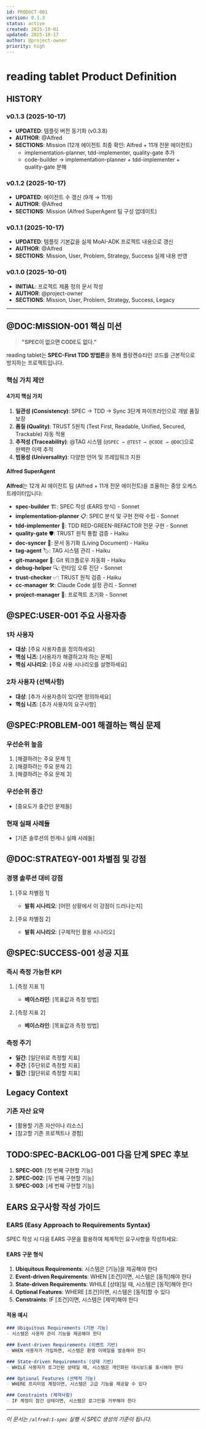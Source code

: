 ```yaml
---
id: PRODUCT-001
version: 0.1.3
status: active
created: 2025-10-01
updated: 2025-10-17
author: @project-owner
priority: high
---
```


# reading tablet Product Definition

## HISTORY

### v0.1.3 (2025-10-17)
- **UPDATED**: 템플릿 버전 동기화 (v0.3.8)
- **AUTHOR**: @Alfred
- **SECTIONS**: Mission (12개 에이전트 최종 확인: Alfred + 11개 전문 에이전트)
  - implementation-planner, tdd-implementer, quality-gate 추가
  - code-builder → implementation-planner + tdd-implementer + quality-gate 분해

### v0.1.2 (2025-10-17)
- **UPDATED**: 에이전트 수 갱신 (9개 → 11개)
- **AUTHOR**: @Alfred
- **SECTIONS**: Mission (Alfred SuperAgent 팀 구성 업데이트)

### v0.1.1 (2025-10-17)
- **UPDATED**: 템플릿 기본값을 실제 MoAI-ADK 프로젝트 내용으로 갱신
- **AUTHOR**: @Alfred
- **SECTIONS**: Mission, User, Problem, Strategy, Success 실제 내용 반영

### v0.1.0 (2025-10-01)
- **INITIAL**: 프로젝트 제품 정의 문서 작성
- **AUTHOR**: @project-owner
- **SECTIONS**: Mission, User, Problem, Strategy, Success, Legacy

---

## @DOC:MISSION-001 핵심 미션

> **"SPEC이 없으면 CODE도 없다."**

reading tablet는 **SPEC-First TDD 방법론**을 통해 플랑켄슈타인 코드를 근본적으로 방지하는 프로젝트입니다.

### 핵심 가치 제안

#### 4가지 핵심 가치

1. **일관성 (Consistency)**: SPEC → TDD → Sync 3단계 파이프라인으로 개발 품질 보장
2. **품질 (Quality)**: TRUST 5원칙 (Test First, Readable, Unified, Secured, Trackable) 자동 적용
3. **추적성 (Traceability)**: @TAG 시스템 (`@SPEC → @TEST → @CODE → @DOC`)으로 완벽한 이력 추적
4. **범용성 (Universality)**: 다양한 언어 및 프레임워크 지원

#### Alfred SuperAgent

**Alfred**는 12개 AI 에이전트 팀 (Alfred + 11개 전문 에이전트)을 조율하는 중앙 오케스트레이터입니다:
- **spec-builder** 🏗️: SPEC 작성 (EARS 방식) - Sonnet
- **implementation-planner** 📋: SPEC 분석 및 구현 전략 수립 - Sonnet
- **tdd-implementer** 🔬: TDD RED-GREEN-REFACTOR 전문 구현 - Sonnet
- **quality-gate** 🛡️: TRUST 원칙 통합 검증 - Haiku
- **doc-syncer** 📖: 문서 동기화 (Living Document) - Haiku
- **tag-agent** 🏷️: TAG 시스템 관리 - Haiku
- **git-manager** 🚀: Git 워크플로우 자동화 - Haiku
- **debug-helper** 🔍: 런타임 오류 진단 - Sonnet
- **trust-checker** ✅: TRUST 원칙 검증 - Haiku
- **cc-manager** 🛠️: Claude Code 설정 관리 - Sonnet
- **project-manager** 📂: 프로젝트 초기화 - Sonnet

## @SPEC:USER-001 주요 사용자층

### 1차 사용자
- **대상**: [주요 사용자층을 정의하세요]
- **핵심 니즈**: [사용자가 해결하고자 하는 문제]
- **핵심 시나리오**: [주요 사용 시나리오를 설명하세요]

### 2차 사용자 (선택사항)
- **대상**: [추가 사용자층이 있다면 정의하세요]
- **핵심 니즈**: [추가 사용자의 요구사항]

## @SPEC:PROBLEM-001 해결하는 핵심 문제

### 우선순위 높음
1. [해결하려는 주요 문제 1]
2. [해결하려는 주요 문제 2]
3. [해결하려는 주요 문제 3]

### 우선순위 중간
- [중요도가 중간인 문제들]

### 현재 실패 사례들
- [기존 솔루션의 한계나 실패 사례들]

## @DOC:STRATEGY-001 차별점 및 강점

### 경쟁 솔루션 대비 강점
1. [주요 차별점 1]
   - **발휘 시나리오**: [어떤 상황에서 이 강점이 드러나는지]

2. [주요 차별점 2]
   - **발휘 시나리오**: [구체적인 활용 시나리오]

## @SPEC:SUCCESS-001 성공 지표

### 즉시 측정 가능한 KPI
1. [측정 지표 1]
   - **베이스라인**: [목표값과 측정 방법]

2. [측정 지표 2]
   - **베이스라인**: [목표값과 측정 방법]

### 측정 주기
- **일간**: [일단위로 측정할 지표]
- **주간**: [주단위로 측정할 지표]
- **월간**: [월단위로 측정할 지표]

## Legacy Context

### 기존 자산 요약
- [활용할 기존 자산이나 리소스]
- [참고할 기존 프로젝트나 경험]

## TODO:SPEC-BACKLOG-001 다음 단계 SPEC 후보

1. **SPEC-001**: [첫 번째 구현할 기능]
2. **SPEC-002**: [두 번째 구현할 기능]
3. **SPEC-003**: [세 번째 구현할 기능]

## EARS 요구사항 작성 가이드

### EARS (Easy Approach to Requirements Syntax)

SPEC 작성 시 다음 EARS 구문을 활용하여 체계적인 요구사항을 작성하세요:

#### EARS 구문 형식
1. **Ubiquitous Requirements**: 시스템은 [기능]을 제공해야 한다
2. **Event-driven Requirements**: WHEN [조건]이면, 시스템은 [동작]해야 한다
3. **State-driven Requirements**: WHILE [상태]일 때, 시스템은 [동작]해야 한다
4. **Optional Features**: WHERE [조건]이면, 시스템은 [동작]할 수 있다
5. **Constraints**: IF [조건]이면, 시스템은 [제약]해야 한다

#### 적용 예시
```markdown
### Ubiquitous Requirements (기본 기능)
- 시스템은 사용자 관리 기능을 제공해야 한다

### Event-driven Requirements (이벤트 기반)
- WHEN 사용자가 가입하면, 시스템은 환영 이메일을 발송해야 한다

### State-driven Requirements (상태 기반)
- WHILE 사용자가 로그인된 상태일 때, 시스템은 개인화된 대시보드를 표시해야 한다

### Optional Features (선택적 기능)
- WHERE 프리미엄 계정이면, 시스템은 고급 기능을 제공할 수 있다

### Constraints (제약사항)
- IF 계정이 잠긴 상태이면, 시스템은 로그인을 거부해야 한다
```

---

_이 문서는 `/alfred:1-spec` 실행 시 SPEC 생성의 기준이 됩니다._